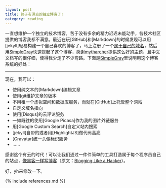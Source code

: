 ```yaml
---
layout: post
title: 终于有满意的独立博客了!
category: reading
---
```


一直想维护一个独立的技术博客，苦于没有多余的精力迟迟未能动手，各技术社区提供的博客我都不满意。最近在玩[GitHub]和[Markdown]的时候发现可以用[jekyll]轻易构建一个自己喜欢的博客了，马上注册了一个[属于自己的域名](http://yanhua365.org)，然后用[SimpleGray](https://github.com/mytharcher/SimpleGray)快速搭起了这个博客，感谢[mytharcher](http://mytharcher.github.com/)提供这么好的主题，且中文文档写的很仔细，使得我少走了不少弯路。下面是[SimpleGray](https://github.com/mytharcher/SimpleGray)里说明用这个博客系统的好处：

---------------------------------------

现在，我可以：

* 使用纯文本的[Markdown]编辑文章
* 使用git维护文章的版本
* 不用租一个虚拟空间和数据库服务，而就在[GitHub]上托管整个网站
* 自定义域名指向
* 使用[Disqus]的云评论服务
* 一如既往的使用[Google Picasa]作为我的图片外链服务
* 用[Google Custom Search]自定义站内搜索
* [jekyll]自带的或者用[HighlightJS]做代码高亮
* [Gravatar]统一头像标识服务
* ……

感谢这个有云的时代！可以让我们通过一件件简单的工具打造属于每个程序员自己的站点，[像黑客一样写博客](http://kyle.xlau.org/posts/blogging-like-a-hacker.html)（原文：[Blogging Like a Hacker](http://tom.preston-werner.com/2008/11/17/blogging-like-a-hacker.html)）。

好，yh来修改一下。

{% include references.md %}
